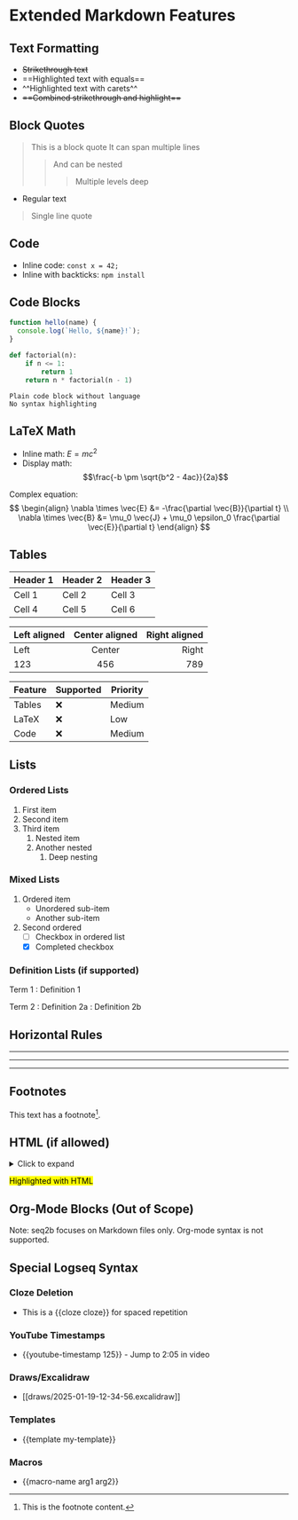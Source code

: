 # Extended Markdown Features

## Text Formatting
- ~~Strikethrough text~~
- ==Highlighted text with equals==
- ^^Highlighted text with carets^^
- ~~==Combined strikethrough and highlight==~~

## Block Quotes
> This is a block quote
> It can span multiple lines
> > And can be nested
> > > Multiple levels deep

- Regular text
> Single line quote

## Code
- Inline code: `const x = 42;`
- Inline with backticks: `npm install`

## Code Blocks
```javascript
function hello(name) {
  console.log(`Hello, ${name}!`);
}
```

```python
def factorial(n):
    if n <= 1:
        return 1
    return n * factorial(n - 1)
```

```
Plain code block without language
No syntax highlighting
```

## LaTeX Math
- Inline math: $E = mc^2$
- Display math: $$\frac{-b \pm \sqrt{b^2 - 4ac}}{2a}$$

Complex equation:
$$
\begin{align}
\nabla \times \vec{E} &= -\frac{\partial \vec{B}}{\partial t} \\
\nabla \times \vec{B} &= \mu_0 \vec{J} + \mu_0 \epsilon_0 \frac{\partial \vec{E}}{\partial t}
\end{align}
$$

## Tables
| Header 1 | Header 2 | Header 3 |
|----------|----------|----------|
| Cell 1   | Cell 2   | Cell 3   |
| Cell 4   | Cell 5   | Cell 6   |

| Left aligned | Center aligned | Right aligned |
|:-------------|:--------------:|--------------:|
| Left         | Center         | Right         |
| 123          | 456            | 789           |

| Feature | Supported | Priority |
|---------|-----------|----------|
| Tables  | ❌        | Medium   |
| LaTeX   | ❌        | Low      |
| Code    | ❌        | Medium   |

## Lists

### Ordered Lists
1. First item
2. Second item
3. Third item
   1. Nested item
   2. Another nested
      1. Deep nesting

### Mixed Lists
1. Ordered item
   - Unordered sub-item
   - Another sub-item
2. Second ordered
   - [ ] Checkbox in ordered list
   - [x] Completed checkbox

### Definition Lists (if supported)
Term 1
: Definition 1

Term 2
: Definition 2a
: Definition 2b

## Horizontal Rules
---
***
___

## Footnotes
This text has a footnote[^1].

[^1]: This is the footnote content.

## HTML (if allowed)
<details>
<summary>Click to expand</summary>
This is hidden content that can be revealed.
</details>

<mark>Highlighted with HTML</mark>

## Org-Mode Blocks (Out of Scope)
Note: seq2b focuses on Markdown files only. Org-mode syntax is not supported.

## Special Logseq Syntax

### Cloze Deletion
- This is a {{cloze cloze}} for spaced repetition

### YouTube Timestamps
- {{youtube-timestamp 125}} - Jump to 2:05 in video

### Draws/Excalidraw
- [[draws/2025-01-19-12-34-56.excalidraw]]

### Templates
- {{template my-template}}

### Macros
- {{macro-name arg1 arg2}}